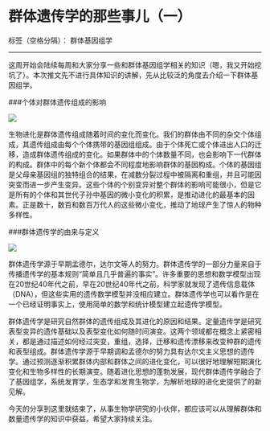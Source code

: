 # 群体遗传学的那些事儿（一）

标签（空格分隔）： 群体基因组学

---

这周开始会陆续每周和大家分享一些和群体基因组学相关的知识（嗯，我又开始挖坑了）。本次推文先不进行具体知识的讲解，先从比较泛的角度去介绍一下群体基因组学。


###个体对群体遗传组成的影响

![][1]

生物进化是群体遗传组成随着时间的变化而变化。我们的群体由不同的杂交个体组成，其遗传组成由每个个体携带的基因组组成。由于个体死亡或个体进出人口的迁移，造成群体遗传组成的变化。如果群体中的个体数量不同，也会影响下一代群体的构成。群体中的每个新个体都会不同程度地影响群体的基因构成。个体的基因组是父母亲基因组的独特组合的结果，在减数分裂过程中被隔离和重组，并且可能因突变而进一步产生变异。这些个体的个别变异对整个群体的影响可能很小，但是它是所有的个体和其世代子孙中基因的微小变化的积累，是推动进化的最基本的因素。正是数十，数百和数百万代人的这些微小变化，推动了地球产生了惊人的物种多样性。

###群体遗传学的由来与定义

![][2]

群体遗传学源于早期孟德尔，达尔文等人的努力。群体遗传学的一部分力量来自于传播遗传学的基本规则“简单且几乎普遍的事实”。许多重要的思想和数学模型出现在20世纪40年代之前，早在20世纪40年代之前，科学家就发现了遗传信息载体（DNA），但这些实用的遗传数学模型并没相应建立。群体遗传学也可以看作是在一个已经证明事实上，使用简单的数学和统计模型建立起遗传学模型。

群体遗传学是研究自然群体的遗传组成及其进化的原因和结果。定量遗传学是研究表型变异的遗传基础以及表型变化如何随时间演变。这两个领域都在概念上紧密相关，都是通过描述如何经过突变，重组，选择，迁移和遗传漂移来改变种群的遗传和表型组成。群体遗传学源于早期调和孟德尔的努力具有达尔文主义思想的遗传学。通过预测逐渐积累群体内部和群体之间的进化变化，可以很好地理解短期演化变化和生物多样性的长期演变。随着进化思想的蓬勃发展，现代群体遗传学融合了了基因组学，系统发育学，生态学和发育生物学，为解析地球的进化史提供了的新见解。

今天的分享到这里就结束了，从事生物学研究的小伙伴，都应该可以从理解群体和数量遗传学的知识中获益，希望大家持续关注。


  [1]: https://3c1703fe8d.site.internapcdn.net/newman/csz/news/800/2013/2-geneticanaly.jpg
  [2]: https://media.self.com/photos/5c8bcd650d8cc92cea24758d/4:3/w_752,c_limit/MTHFR-Gene-Mutations.jpg